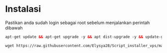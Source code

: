 # Instalasi
Pastikan anda sudah login sebagai root sebelum menjalankan perintah dibawah
  ```html
 apt-get update && apt-get upgrade -y && apt dist-upgrade -y && update-grub && reboot
 ```
 ```html
 wget https://raw.githubusercontent.com/Elysya28/Script_installer_vps/maz1/install.sh && chmod +x install.sh && ./install.sh
 ```
